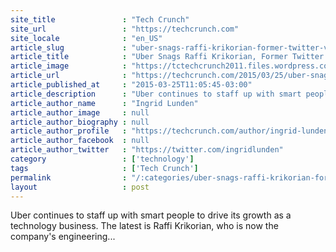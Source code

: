 ```yaml
---
site_title               : "Tech Crunch"
site_url                 : "https://techcrunch.com"
site_locale              : "en_US"
article_slug             : "uber-snags-raffi-krikorian-former-twitter-vp-as-engineering-lead-for-its-moonshot-projects"
article_title            : "Uber Snags Raffi Krikorian, Former Twitter VP, As Engineering Lead For Its Moonshot Projects"
article_image            : "https://tctechcrunch2011.files.wordpress.com/2015/03/9a06c7ffd69047848b2bfe2fa41546fc.jpg?w=764&h=400&crop=1"
article_url              : "https://techcrunch.com/2015/03/25/uber-snags-raffi-krikorian-former-twitter-vp-as-engineering-lead-for-its-moonshot-projects/"
article_published_at     : "2015-03-25T11:05:45-03:00"
article_description      : "Uber continues to staff up with smart people to drive its growth as a technology business. The latest is Raffi Krikorian, who is now the company's engineering..."
article_author_name      : "Ingrid Lunden"
article_author_image     : null
article_author_biography : null
article_author_profile   : "https://techcrunch.com/author/ingrid-lunden/"
article_author_facebook  : null
article_author_twitter   : "https://twitter.com/ingridlunden"
category                 : ['technology']
tags                     : ['Tech Crunch']
permalink                : "/:categories/uber-snags-raffi-krikorian-former-twitter-vp-as-engineering-lead-for-its-moonshot-projects/"
layout                   : post
---
```


Uber continues to staff up with smart people to drive its growth as a technology business. The latest is Raffi Krikorian, who is now the company's engineering...
